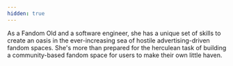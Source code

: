 ```yaml
---
hidden: true
---
```


As a Fandom Old and a software engineer, she has a unique set of skills to
create an oasis in the ever-increasing sea of hostile advertising-driven fandom
spaces. She's more than prepared for the herculean task of building a
community-based fandom space for users to make their own little haven.
